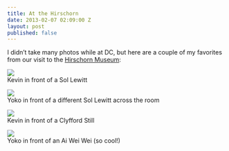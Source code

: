 ```yaml
---
title: At the Hirschorn
date: 2013-02-07 02:09:00 Z
layout: post
published: false
---
```


I didn’t take many photos while at DC, but here are a couple of my favorites from our visit to the [Hirschorn Museum](http://hirschorn.si.edu):

![](https://dl.dropbox.com/u/28312/Yoko.is%20Assets/Images/2013-0205-dc-sol-kevin.jpg)  
Kevin in front of a Sol Lewitt

![](https://dl.dropbox.com/u/28312/Yoko.is%20Assets/Images/2013-0205-dc-sol-yoko.jpg)  
Yoko in front of a different Sol Lewitt across the room

![](https://dl.dropbox.com/u/28312/Yoko.is%20Assets/Images/2013-0205-dc-hirschorn-kevin.jpg)  
Kevin in front of a Clyfford Still

![](https://dl.dropbox.com/u/28312/Yoko.is%20Assets/Images/2013-0205-dc-hirschorn-yoko.jpg)  
Yoko in front of an Ai Wei Wei (so cool!)

